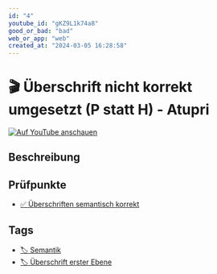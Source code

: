 ```yaml
---
id: "4"
youtube_id: "gKZ9L1k74a8"
good_or_bad: "bad"
web_or_app: "web"
created_at: "2024-03-05 16:28:58"
---
```


# 🎬 Überschrift nicht korrekt umgesetzt (P statt H) - Atupri

[![Auf YouTube anschauen](https://img.youtube.com/vi/gKZ9L1k74a8/sddefault.jpg)](https://youtu.be/gKZ9L1k74a8)

## Beschreibung



## Prüfpunkte

- [✅ Überschriften semantisch korrekt](/wcag/1.3.1a-ueberschriften-struktur/ueberschriften-semantisch-korrekt)

## Tags

- [🏷️ Semantik](/tags/semantik)
- [🏷️ Überschrift erster Ebene](/tags/ueberschrift-erster-ebene)